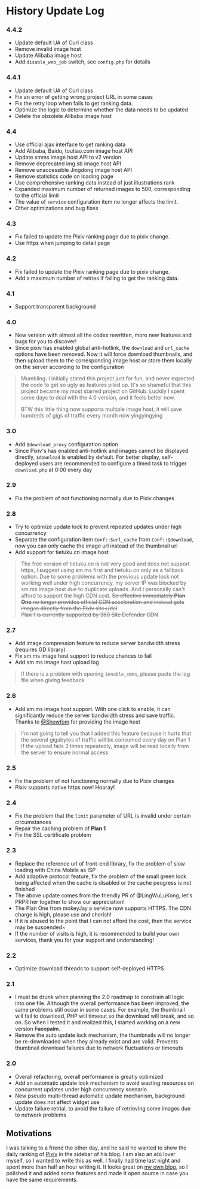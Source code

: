 # History Update Log
### 4.4.2

- Update default UA of Curl class
- Remove invalid image host
- Update Alibaba image host
- Add `disable_web_job` switch, see `config.php` for details

### 4.4.1

- Update default UA of Curl class
- Fix an error of getting wrong project URL in some cases
- Fix the retry loop when fails to get ranking data.
- Optimize the logic to determine whether the data needs to be updated
- Delete the obsolete Alibaba image host

### 4.4

- Use official ajax interface to get ranking data
- Add Alibaba, Baidu, toutiao.com image host API
- Update smms image host API to v2 version
- Remove deprecated img.sb image host API
- Remove unaccessible Jingdong image host API
- Remove statistics code on loading page
- Use comprehensive ranking data instead of just illustrations rank
- Expanded maximum number of returned images to 500, corresponding to the official limit
- The value of  `service` configuration item no longer affects the limit.
- Other optimizations and bug fixes

### 4.3

- Fix failed to update the Pixiv ranking page due to pixiv change.
- Use https when jumping to detail page

### 4.2

- Fix failed to update the Pixiv ranking page due to pixiv change.
- Add a maximum number of retries if failing to get the ranking data.

### 4.1

- Support transparent background

### 4.0

- New version with almost all the codes rewritten, more new features and bugs for you to discover!
- Since pixiv has enabled global anti-hotlink, the `download` and `url_cache` options have been removed. Now it will force download thumbnails, and then upload them to the corresponding image host or store them locally on the server according to the configuration

> Mumbling: I initially stated this project just for fun, and never expected the code to get so ugly as features piled up. It's so shameful that this project became my most starred project on GitHub. Luckily I spent some days to deal with the 4.0 version, and it feels better now.
>
> BTW this little thing now supports multiple image host, it will save hundreds of gigs of traffic every month now yingyingying

### 3.0

- Add `$download_proxy` configuration option
- Since Pixiv's has enabled anti-hotlink and images cannot be displayed directly, `$download` is enabled by default.
  For better display, self-deployed users are recommended to configure a timed task to trigger `download.php` at 0:00 every day

### 2.9

- Fix the problem of not functioning normally due to Pixiv changes

### 2.8

- Try to optimize update lock to prevent repeated updates under high concurrency
- Separate the configuration item `Conf::$url_cache` from `Conf::$download`, now you can only cache the image url instead of the thumbnail url
- Add support for tietuku.cn image host

> The free version of tietuku.cn is not very good and does not support https, I suggest using sm.ms first and tietuku.cn only as a fallback option.
> Due to some problems with the previous update lock not working well under high concurrency, my server IP was blocked by sm.ms image host due to duplicate uploads. And I personally can't afford to support the high CDN cost. <del>So effective immediately **Plan One** no longer provides official CDN acceleration and instead gets images directly from the Pixiv site</del  
> Plan 1 is currently supported by 360 Site Defender CDN

### 2.7

- Add image compression feature to reduce server bandwidth stress (requires GD library)
- Fix sm.ms image host support to reduce chances to fail
- Add sm.ms image host upload log

> If there is a problem with opening `$enable_smms`, please paste the log file when giving feedback

### 2.6

- Add sm.ms image host support. With one click to enable, it can significantly reduce the server bandwidth stress and save traffic. Thanks to [@Showfom](https://sb.sb/) for providing the image host

> I'm not going to tell you that I added this feature because it hurts that the several gigabytes of traffic will be consumed every day on Plan 1
> If the upload fails 3 times repeatedly, image will be read locally from the server to ensure normal access

### 2.5

- Fix the problem of not functioning normally due to Pixiv changes
- Pixiv supports native https now! Hooray!

### 2.4

- Fix the problem that the `limit` parameter of URL is invalid under certain circumstances
- Repair the caching problem of **Plan 1**
- Fix the SSL certificate problem

### 2.3

- Replace the reference url of front-end library, fix the problem of slow loading with China Mobile as ISP
- Add adaptive protocol feature, fix the problem of the small green lock being affected when the cache is disabled or the cache peogress is not finished
- The above update comes from the friendly PR of @LingWuLuKong, let's PRPR her together to show our appreciation!
- The Plan One from mokeyJay a service now supports HTTPS. The CDN charge is high, please use and cherish!
- If it is abused to the point that I can not afford the cost, then the service may be suspended~
- If the number of visits is high, it is recommended to build your own services, thank you for your support and understanding!

### 2.2

- Optimize download threads to support self-deployed HTTPS

### 2.1

- I must be drunk when planning the 2.0 roadmap to constrain all logic into one file. Although the overall performance has been improved, the same problems still occur in some cases. For example, the thumbnail will fail to download, PHP will timeout so the download will break, and so on. So when I tested it and realized this, I started working on a new version <del>Facepalm</del>.
- Remove the auto update lock mechanism, the thumbnails will no longer be re-downloaded when they already exist and are valid. Prevents thumbnail download failures due to network fluctuations or timeouts

### 2.0

- Overall refactoring, overall performance is greatly optimized
- Add an automatic update lock mechanism to avoid wasting resources on concurrent updates under high concurrency scenario
- New pseudo multi-thread automatic update mechanism, background update does not affect widget use
- Update failure retrial, to avoid the failure of retrieving some images due to network problems

## Motivations

I was talking to a friend the other day, and he said he wanted to show the daily ranking of [Pixiv](http://www.pixiv.net/) in the sidebar of his blog. I am also an `ACG` lover myself, so I wanted to write this as well. I finally had time last night and spent more than half an hour writing it. It looks great on [my own blog](https://www.mokeyjay.com), so I polished it and added some features and made it open source in case you have the same requirements.